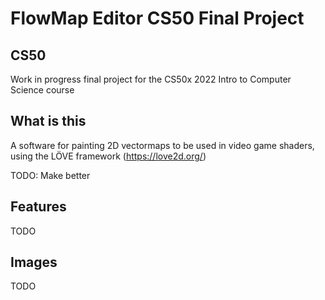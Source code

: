 # FlowMap Editor CS50 Final Project
## CS50
Work in progress final project for the CS50x 2022 Intro to Computer Science course

## What is this

A software for painting 2D vectormaps to be used in video game shaders, using the LÖVE framework (https://love2d.org/)

TODO: Make better

## Features

TODO

## Images

TODO
